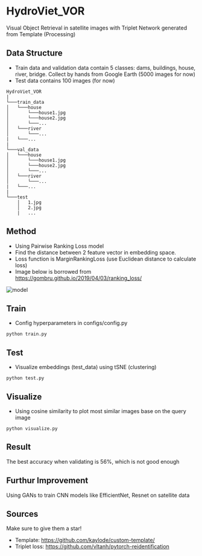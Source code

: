 # HydroViet_VOR
Visual Object Retrieval in satellite images with Triplet Network generated from Template (Processing) 
## Data Structure
- Train data and validation data contain 5 classes: dams, buildings, house, river, bridge. Collect by hands from Google Earth (5000 images for now)
- Test data contains 100 images (for now)

```
HydroViet_VOR
|
└───train_data
│   └───house
│       └───house1.jpg
│       └───house2.jpg
│       └───...
│   └───river
│       └───...
|   └───...
|
└───val_data
│   └───house
│       └───house1.jpg
│       └───house2.jpg
│       └───...
│   └───river
│       └───...
|   └───...
|
└───test
    │   1.jpg
    │   2.jpg
    |   ...
```

## Method
- Using Pairwise Ranking Loss model
- Find the distance between 2 feature vector in embedding space. 
- Loss function is MarginRankingLoss (use Euclidean distance to calculate loss)
- Image below is borrowed from https://gombru.github.io/2019/04/03/ranking_loss/


![model](https://i.imgur.com/pXZ2Shi.png)

## Train
- Config hyperparameters in configs/config.py

```
python train.py
```

## Test
- Visualize embeddings (test_data) using tSNE (clustering)

```
python test.py
```

## Visualize
- Using cosine similarity to plot most similar images base on the query image

```
python visualize.py
```

## Result
The best accuracy when validating is 56%, which is not good enough


## Furthur Improvement
Using GANs to train CNN models like EfficientNet, Resnet on satellite data


## Sources
Make sure to give them a star!
- Template: https://github.com/kaylode/custom-template/
- Triplet loss: https://github.com/vltanh/pytorch-reidentification
